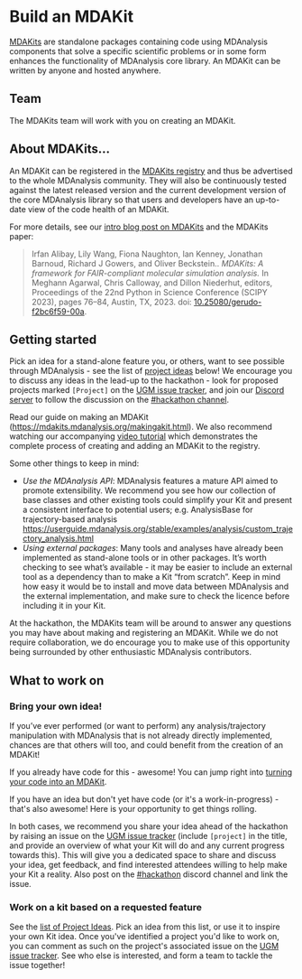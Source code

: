 # Build an MDAKit

[MDAKits](https://mdakits.mdanalysis.org/) are
standalone packages containing code using MDAnalysis components that
solve a specific scientific problems or in some form enhances the
functionality of MDAnalysis core library. An MDAKit can be written by
anyone and hosted anywhere.

## Team

The MDAKits team will work with you on creating an MDAKit.


## About MDAKits...

An MDAKit can be registered in the [MDAKits
registry](https://mdakits.mdanalysis.org/mdakits.html) and thus be
advertised to the whole MDAnalysis community. They will also be
continuously tested against the latest released version and the
current development version of the core MDAnalysis library so that
users and developers have an up-to-date view of the code health of an
MDAKit.

For more details, see our [intro blog post on
MDAKits](https://www.mdanalysis.org/2022/08/24/mdakits-intro/) and the
MDAKits paper: 

> Irfan Alibay, Lily Wang, Fiona Naughton, Ian Kenney, Jonathan Barnoud, 
  Richard J Gowers, and Oliver Beckstein.. *MDAKits: A framework for
  FAIR-compliant molecular simulation analysis.* In Meghann Agarwal,
  Chris Calloway, and Dillon Niederhut, editors, Proceedings of the
  22nd Python in Science Conference (SCIPY 2023), pages 76–84, Austin,
  TX, 2023. doi:
  [10.25080/gerudo-f2bc6f59-00a](https://doi.org/10.25080/gerudo-f2bc6f59-00a).

## Getting started

Pick an idea for a stand-alone feature you, or others, want to see 
possible through MDAnalysis - see the list of 
[project ideas](#work-on-a-kit-based-on-a-requested-feature) below!
We encourage you to discuss any ideas in the lead-up to the hackathon -
look for proposed projects marked `[Project]` on the 
[UGM issue tracker][issue-tracker], and join our [Discord server][discord]
to follow the discussion on the [#hackathon channel][hackathon-channel].

Read our guide on making an MDAKit (https://mdakits.mdanalysis.org/makingakit.html).
We also recommend watching our accompanying [video tutorial](https://www.youtube.com/watch?v=viCPUHkgSxg) which demonstrates the complete process of creating and adding an MDAKit to the registry.

Some other things to keep in mind:
- *Use the MDAnalysis API*: MDAnalysis features a mature API aimed to
promote extensibility. We recommend you see how our collection of base
classes and other existing tools could simplify your Kit and present a
consistent interface to potential users; e.g.  AnalysisBase for
trajectory-based analysis
https://userguide.mdanalysis.org/stable/examples/analysis/custom_trajectory_analysis.html
- *Using external packages*: Many tools and analyses have already been
implemented as stand-alone tools or in other packages. It’s worth
checking to see what’s available - it may be easier to include an external
tool as a dependency than to make a Kit “from scratch”. Keep in mind how
easy it would be to install and move data between MDAnalysis and the
external implementation, and make sure to check the licence
before including it in your Kit.


At the hackathon, the MDAKits team will be around to answer any questions
you may have about making and registering an MDAKit. While we do not require
collaboration, we do encourage you to make use of this opportunity being
surrounded by other enthusiastic MDAnalysis contributors.

## What to work on

### Bring your own idea!

If you’ve ever performed (or want to perform) any analysis/trajectory 
manipulation with MDAnalysis that is not already directly implemented, 
chances are that others will too, and could benefit from the creation 
of an MDAKit! 

If you already have code for this - awesome! You can jump right into 
[turning your code into an MDAKit](https://mdakits.mdanalysis.org/makingakit.html).

If you have an idea but don't yet have code (or it's a work-in-progress) - 
that's also awesome! Here is your opportunity to get things rolling.

In both cases, we recommend you share your idea ahead of the hackathon
by raising an issue on the [UGM issue tracker][issue-tracker] (include
`[project]` in the title, and provide an overview of what your Kit will 
do and any current progress towards this). This will give you a dedicated 
space to share and discuss your idea, get feedback, and 
find interested attendees willing to help make your Kit a reality.
Also post on the [#hackathon][hackathon-channel] discord channel and link 
the issue.


### Work on a kit based on a requested feature

See the [list of Project Ideas](./projects.md). Pick an idea from this
list, or use it to inspire your own Kit idea. Once you've identified a
project you'd like to work on, you can comment as such on the project's
associated issue on the [UGM issue tracker][issue-tracker]. See who else 
is interested, and form a team to tackle the issue together!

[discord]: https://discord.com/invite/sAKgZZnPv4
[hackathon-channel]: https://discord.com/channels/807348386012987462/1152628719354118205
[issue-tracker]: https://github.com/MDAnalysis/UGM2024/issues
